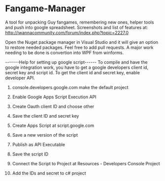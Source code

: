 # Fangame-Manager
A tool for unpacking Guy fangames, remembering new ones, helper tools and push into google spreadsheet.
Screenshots and list of features at: http://iwannacommunity.com/forum/index.php?topic=2227.0

Open the Nuget package manager in Visual Studio and it will give an option to restore needed packages.
Feel free to add pull requests. A major work needing to be done is convertion into WPF from winforms.


-------Help for setting up google script------
To compile and have the google integration work, you have to get a google developers client id, secret key and script id.
To get the client id and secret key, enable developer API.
1) console.developers.google.com make the default project

2) Enable Google Apps Script Execution API

3) Create Oauth client ID and choose other

4) Save the client ID and secret key

5) Create Apps Script at script.google.com

6) Save a new version of the script

7) Publish as API Executable

8) Save the script ID

9) Connect the Script to Project at Resources - Developers Console Project

10) Add the IDs and secret to c# project
